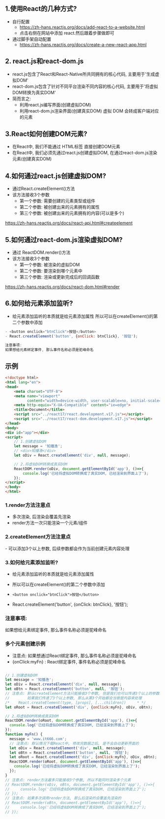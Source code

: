 ## 1.使用React的几种方式?

- 自行配置
    + https://zh-hans.reactjs.org/docs/add-react-to-a-website.html
    + 点击右侧在网站中添加 react.然后跟着步骤做即可
- 通过脚手架自动配置
    + https://zh-hans.reactjs.org/docs/create-a-new-react-app.html



## 2. react.js和react-dom.js

- react.js包含了React和React-Native所共同拥有的核心代码, 主要用于'生成虚拟DOM'
- react-dom.js包含了针对不同平台渲染不同内容的核心代码, 主要用于'将虚拟DOM转换为真实DOM'
- 简而言之:
    + 利用react.js编写界面(创建虚拟DOM)
    + 利用react-dom.js渲染界面(创建真实DOM) 虚拟 DOM 会转成客户端对应的元素



## 3.React如何创建DOM元素?

- 在React中, 我们不能通过 HTML标签 直接创建DOM元素
- 在React中, 我们必须先通过react.js创建虚拟DOM, 在通过react-dom.js渲染元素(创建真实DOM)

## 4.如何通过react.js创建虚拟DOM?

- 通过React.createElement()方法
- 该方法接收3个参数
    + 第一个参数: 需要创建的元素类型或组件
    + 第二个参数: 被创建出来的元素拥有的属性
    + 第三个参数: 被创建出来的元素拥有的内容(可以是多个)

https://zh-hans.reactjs.org/docs/react-api.html#createelement

## 5.如何通过react-dom.js渲染虚拟DOM?

- 通过 ReactDOM.render()方法
- 该方法接收3个参数
    + 第一个参数: 被渲染的虚拟DOM
    + 第二个参数: 要渲染到哪个元素中
    + 第三个参数: 渲染或更新完成后的回调函数

https://zh-hans.reactjs.org/docs/react-dom.html#render

## 6.如何给元素添加监听?

- 给元素添加监听的本质就是给元素添加属性
  所以可以在createElement()的第二个参数中添加

```js
- <button onclick="btnClick">按钮</button>
- React.createElement('button', {onClick: btnClick}, '按钮');

注意事项:
如果想给元素绑定事件, 那么事件名称必须是驼峰命名
```



## 示例

````html
<!doctype html>
<html lang="en">
<head>
    <meta charset="UTF-8">
    <meta name="viewport"
          content="width=device-width, user-scalable=no, initial-scale=1.0, maximum-scale=1.0, minimum-scale=1.0">
    <meta http-equiv="X-UA-Compatible" content="ie=edge">
    <title>Document</title>
    <script src="../react17/react.development.v17.js"></script>
    <script src="../react17/react-dom.development.v17.js"></script>
</head>
<body>
<div id="app"></div>
<script>
    // 1.创建虚拟DOM
    let message = '知播渔';
    // <div>知播渔</div>
    let oDiv = React.createElement('div', null, message);

    // 2.将虚拟DOM转换成真实DOM
    ReactDOM.render(oDiv, document.getElementById('app'), ()=>{
        console.log('已经将虚拟DOM转换成了真实DOM, 已经渲染到界面上了');
    });
</script>
</body>
</html>

````



### 1.render方法注意点

- 多次渲染, 后渲染会覆盖先渲染
- render方法一次只能渲染一个元素/组件

### 2.createElement方法注意点

\- 可以添加3个以上参数, 后续参数都会作为当前创建元素内容处理

### 3.如何给元素添加监听?

- 给元素添加监听的本质就是给元素添加属性
-  所以可以在createElement()的第二个参数中添加

- `<button onclick="btnClick">按钮</button>`
- React.createElement('button', {onClick: btnClick}, '按钮');

### 注意事项:

如果想给元素绑定事件, 那么事件名称必须是驼峰命名

### 多个元素创建示例

- 注意点: 如果想通过React绑定事件, 那么事件名称必须是驼峰命名
- {onClick:myFn}  : React绑定事件, 事件名称必须是驼峰命名

```js

// 1.创建虚拟DOM
let message = '知播渔';
let oDiv = React.createElement('div', null, message);
let oBtn = React.createElement('button', null, '按钮');
// 注意点: 默认createElement方法只能接收3个参数, 但是我们也可以传递3个以上的参数
//        如果我们传递了3个以上参数, 那么从第3个开始都会当做是内容来处理
/*    React.createElement(type, [props], [...children])		* */
let oRoot = React.createElement('div', {onClick:myFn}, oDiv, oBtn);

// 2.将虚拟DOM转换成真实DOM
ReactDOM.render(oRoot, document.getElementById('app'), ()=>{
  console.log('已经将虚拟DOM转换成了真实DOM, 已经渲染到界面上了');
});
function myFn() {
  message = 'www.it666.com';
  // 注意点: 默认情况下载React中, 修改完数据之后, 是不会自动更新界面的
  let oDiv = React.createElement('div', null, message);
  let oBtn = React.createElement('button', null, '按钮');
  let oRoot = React.createElement('div', {onClick:myFn}, oDiv, oBtn);
  ReactDOM.render(oRoot, document.getElementById('app'), ()=>{
    console.log('已经将虚拟DOM转换成了真实DOM, 已经渲染到界面上了');
  });
}
// 注意点: render方法最多只能接收3个参数, 所以不能同时渲染多个元素
// ReactDOM.render(oDiv, oBtn, document.getElementById('app'), ()=>{
//     console.log('已经将虚拟DOM转换成了真实DOM, 已经渲染到界面上了');
// });
// 注意点: 如果多次调用render方法, 那么后渲染的会覆盖先渲染的
// ReactDOM.render(oBtn, document.getElementById('app'), ()=>{
//     console.log('已经将虚拟DOM转换成了真实DOM, 已经渲染到界面上了');
// });

```

